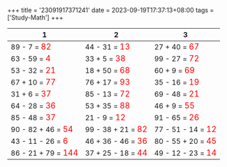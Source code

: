 +++ 
title = '23091917371241' 
date = 2023-09-19T17:37:13+08:00 
tags = ['Study-Math'] 
+++ 

1 | 2 | 3 
-- | -- | -- 
89 - 7 = <font color=red size=4>82</font> | 44 - 31 = <font color=red size=4>13</font> | 27 + 40 = <font color=red size=4>67</font> 
63 - 59 = <font color=red size=4>4</font> | 33 + 5 = <font color=red size=4>38</font> | 99 - 27 = <font color=red size=4>72</font> 
53 - 32 = <font color=red size=4>21</font> | 18 + 50 = <font color=red size=4>68</font> | 60 + 9 = <font color=red size=4>69</font> 
67 + 10 = <font color=red size=4>77</font> | 76 + 17 = <font color=red size=4>93</font> | 35 - 16 = <font color=red size=4>19</font> 
31 + 6 = <font color=red size=4>37</font> | 85 - 13 = <font color=red size=4>72</font> | 69 - 48 = <font color=red size=4>21</font> 
64 - 28 = <font color=red size=4>36</font> | 53 + 35 = <font color=red size=4>88</font> | 46 + 9 = <font color=red size=4>55</font> 
85 - 48 = <font color=red size=4>37</font> | 21 - 9 = <font color=red size=4>12</font> | 91 - 65 = <font color=red size=4>26</font> 
90 - 82 + 46 = <font color=red size=4>54</font> | 99 - 38 + 21 = <font color=red size=4>82</font> | 77 - 51 - 14 = <font color=red size=4>12</font> 
43 - 11 - 26 = <font color=red size=4>6</font> | 46 + 36 - 46 = <font color=red size=4>36</font> | 80 - 55 + 20 = <font color=red size=4>45</font> 
86 - 21 + 79 = <font color=red size=4>144</font> | 37 + 25 - 18 = <font color=red size=4>44</font> | 49 - 12 - 23 = <font color=red size=4>14</font> 

